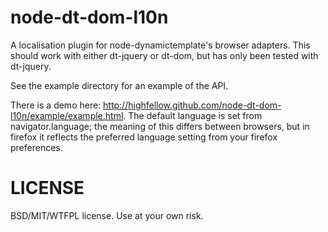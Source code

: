 node-dt-dom-l10n
================

A localisation plugin for node-dynamictemplate's browser adapters. This should work with either dt-jquery or dt-dom, but has only been tested with dt-jquery.

See the example directory for an example of the API.

There is a demo here: <http://highfellow.github.com/node-dt-dom-l10n/example/example.html>. The default language is set from navigator.language; the meaning of this differs between browsers, but in firefox it reflects the preferred language setting from your firefox preferences.

LICENSE
=======

BSD/MIT/WTFPL license. Use at your own risk.

